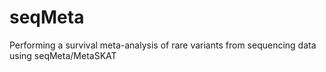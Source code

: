 # seqMeta
Performing a survival meta-analysis of rare variants from sequencing data using seqMeta/MetaSKAT
